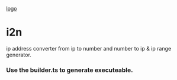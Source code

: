 [logo](i2n.png)
# i2n
ip address converter from ip to number and number to ip &amp; ip range generator.


### Use the builder.ts to generate executeable.
